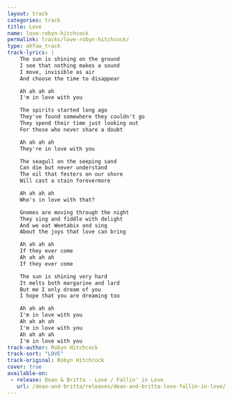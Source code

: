 ```yaml
---
layout: track
categories: track
title: Love
name: love-robyn-hitchcock
permalink: tracks/love-robyn-hitchcock/
type: ahfow_track
track-lyrics: |
    The sun is shining on the ground
    I see that nothing makes a sound
    I move, invisible as air
    And choose the time to disappear

    Ah ah ah ah
    I'm in love with you

    The spirits started long ago
    They've found somewhere they couldn't go
    They spend their time just looking out
    For those who never share a doubt

    Ah ah ah ah
    They're in love with you

    The seagull on the seeping sand
    Can die but never understand
    The oil that festers on our shore
    Will cast a stain forevermore

    Ah ah ah ah
    Who's in love with that?

    Gnomes are moving through the night
    They sing and fiddle with delight
    And we eat Weetabix and sing
    About the joys that love can bring

    Ah ah ah ah
    If they ever come
    Ah ah ah ah
    If they ever come

    The sun is shining very hard
    It melts both margarine and lard
    But me I only dream of you
    I hope that you are dreaming too

    Ah ah ah ah
    I'm in love with you
    Ah ah ah ah
    I'm in love with you
    Ah ah ah ah
    I'm in love with you
track-author: Robyn Hitchcock
track-sort: "LOVE"
track-original: Robyn Hitchcock
cover: true
available-on:
 - release: Dean & Britta - Love / Fallin' in Love
   url: /dean-and-britta/releases/dean-and-britta-love-fallin-in-love/
---
```

